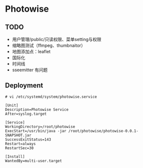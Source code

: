 # Photowise

## TODO
- 用户管理/public/只读权限、菜单setting与权限
- 缩略图测试（ffmpeg、thumbnaitor）
- 地图添加点：leaflet
- 国际化
- 时间线
- sseemitter 有问题

## Deployment

```
# vi /etc/systemd/system/photowise.service

[Unit]
Description=Photowise Service
After=syslog.target

[Service]
WorkingDirectory=/root/photowise
ExecStart=/usr/bin/java -jar /root/photowise/photowise-0.0.1-SNAPSHOT.jar
SuccessExitStatus=143
Restart=always
RestartSec=30

[Install]
WantedBy=multi-user.target
```